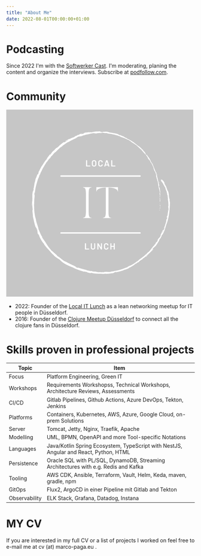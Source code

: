 ```yaml
---
title: "About Me"
date: 2022-08-01T00:00:00+01:00
---
```


# Podcasting

Since 2022 I'm with the [Softwerker Cast](https://www.codecentric.de/softwerkercast). I'm moderating, planing the content and organize the interviews. Subscribe at [podfollow.com](https://podfollow.com/1592472699/view).

# Community
![Local IT Lunch Logo](/images/Logo_IT_Lunch.png)

- 2022: Founder of the [Local IT Lunch](https://www.meetup.com/de-DE/local-it-lunch/) as a lean networking meetup for IT people in Düsseldorf.
- 2016: Founder of the [Clojure Meetup Düsseldorf](https://www.meetup.com/de-DE/clojure-duesseldorf/) to connect all the clojure fans in Düsseldorf.

# Skills proven in professional projects

| Topic | Item |
|-------|------|
| Focus | Platform Engineering, Green IT |
| Workshops | Requirements Workshopss, Technical Workshops, Architecture Reviews, Assessments |
| CI/CD | Gitlab Pipelines, Github Actions, Azure DevOps, Tekton, Jenkins |
| Platforms | Containers, Kubernetes, AWS, Azure, Google Cloud, on-prem Solutions |
| Server | Tomcat, Jetty, Nginx, Traefik, Apache |
| Modelling | UML, BPMN, OpenAPI and more Tool-specific Notations |
| Languages | Java/Kotlin Spring Ecosystem, TypeScript with NestJS, Angular and React, Python, HTML |
| Persistence | Oracle SQL with PL/SQL, DynamoDB, Streaming Architectures with e.g. Redis and Kafka |
| Tooling | AWS CDK, Ansible, Terraform, Vault, Helm, Keda, maven, gradle, npm |
| GitOps | Flux2, ArgoCD in einer Pipeline mit Gitlab and Tekton |
| Observability | ELK Stack, Grafana, Datadog, Instana |

# MY CV

If you are interested in my full CV or a list of projects I worked on feel free to e-mail me at cv (at) marco-paga.eu .